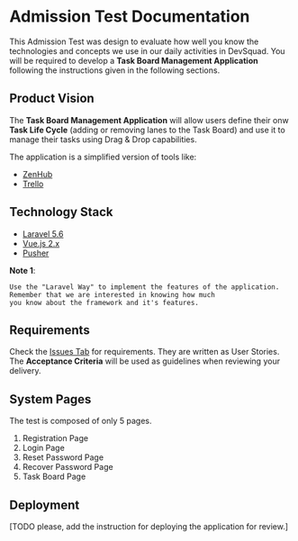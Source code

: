 # Admission Test Documentation

This Admission Test was design to evaluate how well you know the technologies and concepts we use in our daily 
activities in DevSquad. You will be required to develop a **Task Board Management Application** following the 
instructions given in the following sections.

## Product Vision

The **Task Board Management Application** will allow users define their onw **Task Life Cycle** (adding or removing 
lanes to the Task Board) and use it to manage their tasks using Drag & Drop capabilities.

The application is a simplified version of tools like:  

 * [ZenHub](https://www.zenhub.com/)
 * [Trello](https://trello.com/)

## Technology Stack

 * [Laravel 5.6](https://laravel.com/)
 * [Vue.js 2.x](https://vuejs.org/)
 * [Pusher](https://pusher.com/)

**Note 1**: 
````
Use the "Laravel Way" to implement the features of the application. Remember that we are interested in knowing how much 
you know about the framework and it's features.
````
 
## Requirements
 
 Check the [Issues Tab](https://github.com/teamdevsquad/admission-test1/issues) for requirements. They are written as 
 User Stories. The **Acceptance Criteria** will be used as guidelines when reviewing your delivery.
 
## System Pages
 
 The test is composed of only 5 pages.
 
  1. Registration Page
  1. Login Page
  1. Reset Password Page
  1. Recover Password Page
  1. Task Board Page
 
## Deployment

[TODO please, add the instruction for deploying the application for review.]
